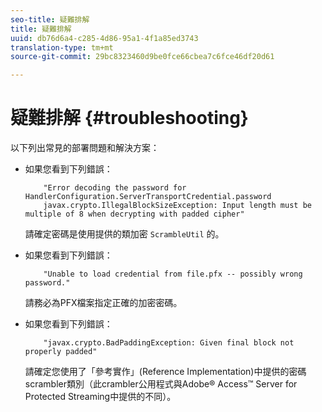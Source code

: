 ```yaml
---
seo-title: 疑難排解
title: 疑難排解
uuid: db76d6a4-c285-4d86-95a1-4f1a85ed3743
translation-type: tm+mt
source-git-commit: 29bc8323460d9be0fce66cbea7c6fce46df20d61

---
```



# 疑難排解 {#troubleshooting}

以下列出常見的部署問題和解決方案：

* 如果您看到下列錯誤：

   ```
       "Error decoding the password for HandlerConfiguration.ServerTransportCredential.password  
       javax.crypto.IllegalBlockSizeException: Input length must be multiple of 8 when decrypting with padded cipher"
   ```

   請確定密碼是使用提供的類加密 `ScrambleUtil` 的。

* 如果您看到下列錯誤：

   ```
       "Unable to load credential from file.pfx -- possibly wrong password."
   ```

   請務必為PFX檔案指定正確的加密密碼。

* 如果您看到下列錯誤：

   ```
       "javax.crypto.BadPaddingException: Given final block not properly padded"
   ```

   請確定您使用了「參考實作」(Reference Implementation)中提供的密碼scrambler類別（此crambler公用程式與Adobe® Access™ Server for Protected Streaming中提供的不同）。

